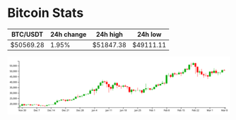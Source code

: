 # Bitcoin Stats

BTC/USDT|24h change|24h high|24h low|
|---|---|---|---|
|$50569.28|1.95%|$51847.38|$49111.11|

<img src="./chart.svg">
